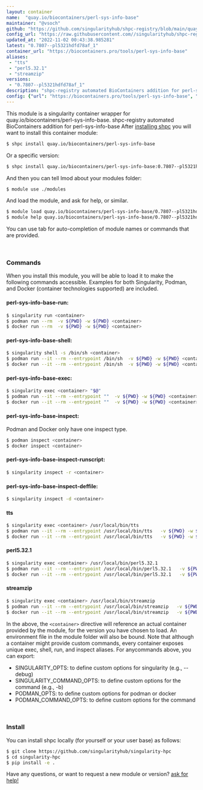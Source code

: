 ```yaml
---
layout: container
name:  "quay.io/biocontainers/perl-sys-info-base"
maintainer: "@vsoch"
github: "https://github.com/singularityhub/shpc-registry/blob/main/quay.io/biocontainers/perl-sys-info-base/container.yaml"
config_url: "https://raw.githubusercontent.com//singularityhub/shpc-registry/main/quay.io/biocontainers/perl-sys-info-base/container.yaml"
updated_at: "2022-11-02 00:43:38.985281"
latest: "0.7807--pl5321hdfd78af_1"
container_url: "https://biocontainers.pro/tools/perl-sys-info-base"
aliases:
 - "tts"
 - "perl5.32.1"
 - "streamzip"
versions:
 - "0.7807--pl5321hdfd78af_1"
description: "shpc-registry automated BioContainers addition for perl-sys-info-base"
config: {"url": "https://biocontainers.pro/tools/perl-sys-info-base", "maintainer": "@vsoch", "description": "shpc-registry automated BioContainers addition for perl-sys-info-base", "latest": {"0.7807--pl5321hdfd78af_1": "sha256:1bef668b06dcafe16214061fabf38aecdc74905e939131dbab0faf274cc1171c"}, "tags": {"0.7807--pl5321hdfd78af_1": "sha256:1bef668b06dcafe16214061fabf38aecdc74905e939131dbab0faf274cc1171c"}, "docker": "quay.io/biocontainers/perl-sys-info-base", "aliases": {"tts": "/usr/local/bin/tts", "perl5.32.1": "/usr/local/bin/perl5.32.1", "streamzip": "/usr/local/bin/streamzip"}}
---
```


This module is a singularity container wrapper for quay.io/biocontainers/perl-sys-info-base.
shpc-registry automated BioContainers addition for perl-sys-info-base
After [installing shpc](#install) you will want to install this container module:


```bash
$ shpc install quay.io/biocontainers/perl-sys-info-base
```

Or a specific version:

```bash
$ shpc install quay.io/biocontainers/perl-sys-info-base:0.7807--pl5321hdfd78af_1
```

And then you can tell lmod about your modules folder:

```bash
$ module use ./modules
```

And load the module, and ask for help, or similar.

```bash
$ module load quay.io/biocontainers/perl-sys-info-base/0.7807--pl5321hdfd78af_1
$ module help quay.io/biocontainers/perl-sys-info-base/0.7807--pl5321hdfd78af_1
```

You can use tab for auto-completion of module names or commands that are provided.

<br>

### Commands

When you install this module, you will be able to load it to make the following commands accessible.
Examples for both Singularity, Podman, and Docker (container technologies supported) are included.

#### perl-sys-info-base-run:

```bash
$ singularity run <container>
$ podman run --rm  -v ${PWD} -w ${PWD} <container>
$ docker run --rm  -v ${PWD} -w ${PWD} <container>
```

#### perl-sys-info-base-shell:

```bash
$ singularity shell -s /bin/sh <container>
$ podman run --it --rm --entrypoint /bin/sh  -v ${PWD} -w ${PWD} <container>
$ docker run --it --rm --entrypoint /bin/sh  -v ${PWD} -w ${PWD} <container>
```

#### perl-sys-info-base-exec:

```bash
$ singularity exec <container> "$@"
$ podman run --it --rm --entrypoint ""  -v ${PWD} -w ${PWD} <container> "$@"
$ docker run --it --rm --entrypoint ""  -v ${PWD} -w ${PWD} <container> "$@"
```

#### perl-sys-info-base-inspect:

Podman and Docker only have one inspect type.

```bash
$ podman inspect <container>
$ docker inspect <container>
```

#### perl-sys-info-base-inspect-runscript:

```bash
$ singularity inspect -r <container>
```

#### perl-sys-info-base-inspect-deffile:

```bash
$ singularity inspect -d <container>
```


#### tts

```bash
$ singularity exec <container> /usr/local/bin/tts
$ podman run --it --rm --entrypoint /usr/local/bin/tts   -v ${PWD} -w ${PWD} <container> -c " $@"
$ docker run --it --rm --entrypoint /usr/local/bin/tts   -v ${PWD} -w ${PWD} <container> -c " $@"
```


#### perl5.32.1

```bash
$ singularity exec <container> /usr/local/bin/perl5.32.1
$ podman run --it --rm --entrypoint /usr/local/bin/perl5.32.1   -v ${PWD} -w ${PWD} <container> -c " $@"
$ docker run --it --rm --entrypoint /usr/local/bin/perl5.32.1   -v ${PWD} -w ${PWD} <container> -c " $@"
```


#### streamzip

```bash
$ singularity exec <container> /usr/local/bin/streamzip
$ podman run --it --rm --entrypoint /usr/local/bin/streamzip   -v ${PWD} -w ${PWD} <container> -c " $@"
$ docker run --it --rm --entrypoint /usr/local/bin/streamzip   -v ${PWD} -w ${PWD} <container> -c " $@"
```



In the above, the `<container>` directive will reference an actual container provided
by the module, for the version you have chosen to load. An environment file in the
module folder will also be bound. Note that although a container
might provide custom commands, every container exposes unique exec, shell, run, and
inspect aliases. For anycommands above, you can export:

 - SINGULARITY_OPTS: to define custom options for singularity (e.g., --debug)
 - SINGULARITY_COMMAND_OPTS: to define custom options for the command (e.g., -b)
 - PODMAN_OPTS: to define custom options for podman or docker
 - PODMAN_COMMAND_OPTS: to define custom options for the command

<br>

### Install

You can install shpc locally (for yourself or your user base) as follows:

```bash
$ git clone https://github.com/singularityhub/singularity-hpc
$ cd singularity-hpc
$ pip install -e .
```

Have any questions, or want to request a new module or version? [ask for help!](https://github.com/singularityhub/singularity-hpc/issues)